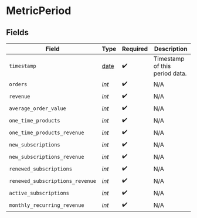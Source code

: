 # MetricPeriod


## Fields

| Field                                                                | Type                                                                 | Required                                                             | Description                                                          |
| -------------------------------------------------------------------- | -------------------------------------------------------------------- | -------------------------------------------------------------------- | -------------------------------------------------------------------- |
| `timestamp`                                                          | [date](https://docs.python.org/3/library/datetime.html#date-objects) | :heavy_check_mark:                                                   | Timestamp of this period data.                                       |
| `orders`                                                             | *int*                                                                | :heavy_check_mark:                                                   | N/A                                                                  |
| `revenue`                                                            | *int*                                                                | :heavy_check_mark:                                                   | N/A                                                                  |
| `average_order_value`                                                | *int*                                                                | :heavy_check_mark:                                                   | N/A                                                                  |
| `one_time_products`                                                  | *int*                                                                | :heavy_check_mark:                                                   | N/A                                                                  |
| `one_time_products_revenue`                                          | *int*                                                                | :heavy_check_mark:                                                   | N/A                                                                  |
| `new_subscriptions`                                                  | *int*                                                                | :heavy_check_mark:                                                   | N/A                                                                  |
| `new_subscriptions_revenue`                                          | *int*                                                                | :heavy_check_mark:                                                   | N/A                                                                  |
| `renewed_subscriptions`                                              | *int*                                                                | :heavy_check_mark:                                                   | N/A                                                                  |
| `renewed_subscriptions_revenue`                                      | *int*                                                                | :heavy_check_mark:                                                   | N/A                                                                  |
| `active_subscriptions`                                               | *int*                                                                | :heavy_check_mark:                                                   | N/A                                                                  |
| `monthly_recurring_revenue`                                          | *int*                                                                | :heavy_check_mark:                                                   | N/A                                                                  |